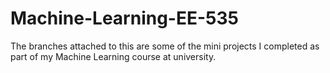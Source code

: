 # Machine-Learning-EE-535
The branches attached to this are some of the mini projects I completed as part of my Machine Learning course at university.
